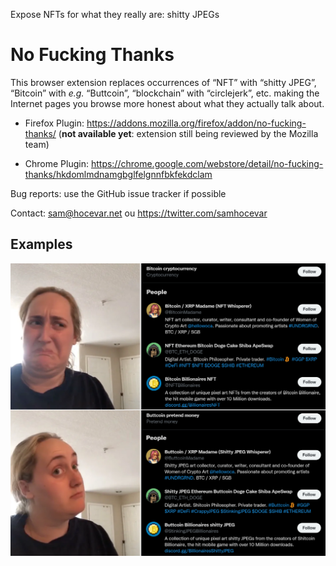 Expose N‌FTs for what they really are: shitty JPEGs

# No Fucking Thanks #

This browser extension replaces occurrences of “N‌FT” with “shitty JPEG”, “Bit‌coin”
with *e.g.* “Buttcoin”, “block‌chain” with “circlejerk”, etc. making the Internet pages
you browse more honest about what they actually talk about.

 * Firefox Plugin: https://addons.mozilla.org/firefox/addon/no-fucking-thanks/ (**not available yet**: extension
   still being reviewed by the Mozilla team)

 * Chrome Plugin: https://chrome.google.com/webstore/detail/no-fucking-thanks/hkdomlmdnamgbglfelgnnfbkfekdclam

Bug reports: use the GitHub issue tracker if possible

Contact: sam@hocevar.net ou https://twitter.com/samhocevar

## Examples

![Before / After example](/meme.png)
